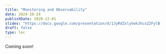 ```yaml
---
title: "Monitoring and Observability"
date: 2024-10-24
publishDate: 2020-12-01
slides: "https://docs.google.com/presentation/d/1JyRdZxlyVwkJhcxZ2FylB-zDz4RHSGEgNS9KMG8h3Sc/edit?usp=sharing"
draft: false
type: lec
---
```


Coming soon!
